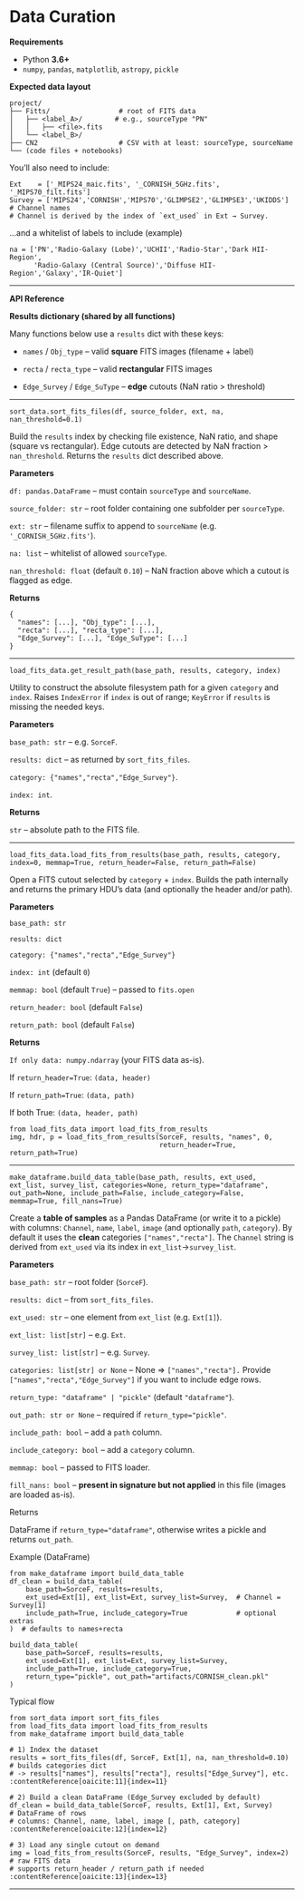 # Data Curation

**Requirements**

- Python **3.6+**
- `numpy`, `pandas`, `matplotlib`, `astropy`, `pickle`
  
**Expected data layout**
```
project/
├── Fitts/                 # root of FITS data
│   ├── <label_A>/        # e.g., sourceType "PN"
│   │   ├── <file>.fits
│   └── <label_B>/
├── CN2                    # CSV with at least: sourceType, sourceName
└── (code files + notebooks)
```
You’ll also need to include:
~~~
Ext    = ['_MIPS24_maic.fits', '_CORNISH_5GHz.fits', '_MIPS70_filt.fits']
Survey = ['MIPS24','CORNISH','MIPS70','GLIMPSE2','GLIMPSE3','UKIDDS']  # Channel names
# Channel is derived by the index of `ext_used` in Ext → Survey.
~~~
…and a whitelist of labels to include (example)
~~~
na = ['PN','Radio-Galaxy (Lobe)','UCHII','Radio-Star','Dark HII-Region',
      'Radio-Galaxy (Central Source)','Diffuse HII-Region','Galaxy','IR-Quiet']
~~~
---
**API Reference**

**Results dictionary (shared by all functions)**

Many functions below use a `results` dict with these keys:

- `names` / `Obj_type` – valid **square** FITS images (filename + label)

- `recta` / `recta_type` – valid **rectangular** FITS images

- `Edge_Survey` / `Edge_SuType` – **edge** cutouts (NaN ratio > threshold)

---
`sort_data.sort_fits_files(df, source_folder, ext, na, nan_threshold=0.1)`

Build the `results` index by checking file existence, NaN ratio, and shape (square vs rectangular). Edge cutouts are detected by NaN fraction > `nan_threshold`. Returns the `results` dict described above.

**Parameters**

`df: pandas.DataFrame` – must contain `sourceType` and `sourceName`.

`source_folder: str` – root folder containing one subfolder per `sourceType`.

`ext: str` – filename suffix to append to `sourceName` (e.g. `'_CORNISH_5GHz.fits'`).

`na: list` – whitelist of allowed `sourceType`.

`nan_threshold: float` (default `0.10`) – NaN fraction above which a cutout is flagged as edge.

**Returns**
```
{
  "names": [...], "Obj_type": [...],
  "recta": [...], "recta_type": [...],
  "Edge_Survey": [...], "Edge_SuType": [...]
}
```
---
`load_fits_data.get_result_path(base_path, results, category, index)`

Utility to construct the absolute filesystem path for a given `category` and `index`. Raises `IndexError` if `index` is out of range; `KeyError` if `results` is missing the needed keys.


**Parameters**

`base_path: str` – e.g. `SorceF`.

`results: dict` – as returned by `sort_fits_files`.

`category: {"names","recta","Edge_Survey"}`.

`index: int`.


**Returns**

`str` – absolute path to the FITS file.

---
`load_fits_data.load_fits_from_results(base_path, results, category, index=0, memmap=True, return_header=False, return_path=False)`

Open a FITS cutout selected by `category` + `index`. Builds the path internally and returns the primary HDU’s data (and optionally the header and/or path).

**Parameters**

`base_path: str`

`results: dict`

`category: {"names","recta","Edge_Survey"}`

`index: int` (default `0`)

`memmap: bool` (default `True`) – passed to `fits.open`

`return_header: bool` (default `False`)

`return_path: bool` (default `False`)

**Returns**

`If only data: numpy.ndarray` (your FITS data as-is).

If `return_header=True`: `(data, header)`

If `return_path=True`: `(data, path)`

If both True: `(data, header, path)`
```
from load_fits_data import load_fits_from_results
img, hdr, p = load_fits_from_results(SorceF, results, "names", 0,
                                     return_header=True, return_path=True)
```
---
`make_dataframe.build_data_table(base_path, results, ext_used, ext_list, survey_list, categories=None, return_type="dataframe", out_path=None, include_path=False, include_category=False, memmap=True, fill_nans=True)`

Create a **table of samples** as a Pandas DataFrame (or write it to a pickle) with columns:
`Channel`, `name`, `label`, `image` (and optionally `path`, `category`). By default it uses the **clean** categories `["names","recta"]`. The `Channel` string is derived from `ext_used` via its index in `ext_list`→`survey_list`.

**Parameters**

`base_path: str` – root folder (`SorceF`).

`results: dict` – from `sort_fits_files`.

`ext_used: str` – one element from `ext_list` (e.g. `Ext[1]`).

`ext_list: list[str]` – e.g. `Ext`.

`survey_list: list[str]` – e.g. `Survey`.

`categories: list[str] or None` – None ⇒ `["names","recta"].` Provide `["names","recta","Edge_Survey"]` if you want to include edge rows.

`return_type: "dataframe" | "pickle"` (default `"dataframe"`).

`out_path: str or None` – required if `return_type="pickle"`.

`include_path: bool` – add a `path` column.

`include_category: bool` – add a `category` column.

`memmap: bool` – passed to FITS loader.

`fill_nans: bool` – **present in signature but not applied** in this file (images are loaded as-is).

Returns

DataFrame if `return_type="dataframe"`, otherwise writes a pickle and returns `out_path`.

Example (DataFrame)
```
from make_dataframe import build_data_table
df_clean = build_data_table(
    base_path=SorceF, results=results,
    ext_used=Ext[1], ext_list=Ext, survey_list=Survey,  # Channel = Survey[1]
    include_path=True, include_category=True            # optional extras
)  # defaults to names+recta
```
```
build_data_table(
    base_path=SorceF, results=results,
    ext_used=Ext[1], ext_list=Ext, survey_list=Survey,
    include_path=True, include_category=True,
    return_type="pickle", out_path="artifacts/CORNISH_clean.pkl"
)
```
Typical flow
```
from sort_data import sort_fits_files
from load_fits_data import load_fits_from_results
from make_dataframe import build_data_table

# 1) Index the dataset
results = sort_fits_files(df, SorceF, Ext[1], na, nan_threshold=0.10)  # builds categories dict
# -> results["names"], results["recta"], results["Edge_Survey"], etc.  :contentReference[oaicite:11]{index=11}

# 2) Build a clean DataFrame (Edge_Survey excluded by default)
df_clean = build_data_table(SorceF, results, Ext[1], Ext, Survey)      # DataFrame of rows
# columns: Channel, name, label, image [, path, category]              :contentReference[oaicite:12]{index=12}

# 3) Load any single cutout on demand
img = load_fits_from_results(SorceF, results, "Edge_Survey", index=2)  # raw FITS data
# supports return_header / return_path if needed                      :contentReference[oaicite:13]{index=13}

```
---

